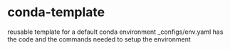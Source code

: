 # conda-template
reusable template for a default conda environment 
_configs/env.yaml has the code and the commands needed to setup the environment